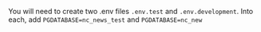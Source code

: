 You will need to create two .env files `.env.test` and `.env.development`. Into each, add `PGDATABASE=nc_news_test` and `PGDATABASE=nc_new`
